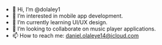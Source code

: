 - 👋 Hi, I’m @dolaley1
- 👀 I’m interested in mobile app development. 
- 🌱 I’m currently learning UI/UX design.
- 💞️ I’m looking to collaborate on music player applications.
- 📫 How to reach me: daniel.olaleye14@icloud.com

<!---
dolaley1/dolaley1 is a ✨ special ✨ repository because its `README.md` (this file) appears on your GitHub profile.
You can click the Preview link to take a look at your changes.
--->
